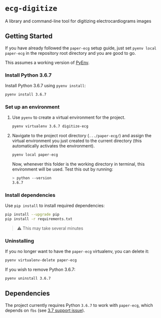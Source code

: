 # `ecg-digitize`

A library and command-line tool for digitizing electrocardiograms images


## Getting Started

If you have already followed the `paper-ecg` setup guide, just set `pyenv local paper-ecg` in the repository root directory and you are good to go.

This assumes a working version of [PyEnv](https://github.com/pyenv/pyenv#readme).


### Install Python 3.6.7

Install Python 3.6.7 using `pyenv install`:

```bash
pyenv install 3.6.7
```


### Set up an environment

1. Use `pyenv` to create a virtual environment for the project. 

    ```bash
    pyenv virtualenv 3.6.7 digitize-ecg
    ```

2. Navigate to the project root directory (`.../paper-ecg/`) and assign the virtual environment you just created to the current directory (this automatically activates the environment).

    ```bash
    pyenv local paper-ecg
    ```

    Now, whenever this folder is the working directory in terminal, this environment will be used.
    Test this out by running:

    ```bash
    > python --version
    3.6.7
    ```


### Install dependencies

Use `pip install` to install required dependencies:
```bash
pip install --upgrade pip
pip install -r requirements.txt
```

> ⚠️ This may take several minutes


### Uninstalling

If you no longer want to have the `paper-ecg` virtualenv, you can delete it:

```bash
pyenv virtualenv-delete paper-ecg
```

If you wish to remove Python 3.6.7:
```bash
pyenv uninstall 3.6.7
```


## Dependencies

The project currently requires Python `3.6.7` to work with `paper-ecg`, which depends on `fbs` (see [3.7 support issue](https://github.com/mherrmann/fbs/issues/61)).
